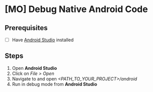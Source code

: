 # [MO] Debug Native Android Code

## Prerequisites

- [ ] Have [Android Studio](https://developer.android.com/studio/index.html) installed

## Steps

1. Open **Android Studio**
2. Click on *File > Open*
3. Navigate to and open *<PATH_TO_YOUR_PROJECT>/android*
4. Run in debug mode from **Android Studio**

